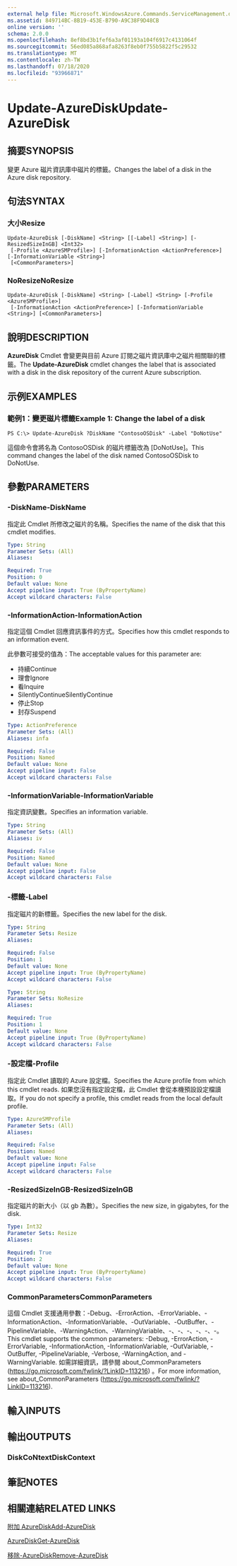 ```yaml
---
external help file: Microsoft.WindowsAzure.Commands.ServiceManagement.dll-Help.xml
ms.assetid: 849714BC-8B19-453E-B790-A9C38F9D48CB
online version: ''
schema: 2.0.0
ms.openlocfilehash: 8ef8bd3b1fef6a3af01193a104f6917c4131064f
ms.sourcegitcommit: 56ed085a868afa8263f8eb0f755b5822f5c29532
ms.translationtype: MT
ms.contentlocale: zh-TW
ms.lasthandoff: 07/18/2020
ms.locfileid: "93966871"
---
```

# <span data-ttu-id="1d2af-101">Update-AzureDisk</span><span class="sxs-lookup"><span data-stu-id="1d2af-101">Update-AzureDisk</span></span>

## <span data-ttu-id="1d2af-102">摘要</span><span class="sxs-lookup"><span data-stu-id="1d2af-102">SYNOPSIS</span></span>
<span data-ttu-id="1d2af-103">變更 Azure 磁片資訊庫中磁片的標籤。</span><span class="sxs-lookup"><span data-stu-id="1d2af-103">Changes the label of a disk in the Azure disk repository.</span></span>

## <span data-ttu-id="1d2af-104">句法</span><span class="sxs-lookup"><span data-stu-id="1d2af-104">SYNTAX</span></span>

### <span data-ttu-id="1d2af-105">大小</span><span class="sxs-lookup"><span data-stu-id="1d2af-105">Resize</span></span>
```
Update-AzureDisk [-DiskName] <String> [[-Label] <String>] [-ResizedSizeInGB] <Int32>
 [-Profile <AzureSMProfile>] [-InformationAction <ActionPreference>] [-InformationVariable <String>]
 [<CommonParameters>]
```

### <span data-ttu-id="1d2af-106">NoResize</span><span class="sxs-lookup"><span data-stu-id="1d2af-106">NoResize</span></span>
```
Update-AzureDisk [-DiskName] <String> [-Label] <String> [-Profile <AzureSMProfile>]
 [-InformationAction <ActionPreference>] [-InformationVariable <String>] [<CommonParameters>]
```

## <span data-ttu-id="1d2af-107">說明</span><span class="sxs-lookup"><span data-stu-id="1d2af-107">DESCRIPTION</span></span>
<span data-ttu-id="1d2af-108">**AzureDisk** Cmdlet 會變更與目前 Azure 訂閱之磁片資訊庫中之磁片相關聯的標籤。</span><span class="sxs-lookup"><span data-stu-id="1d2af-108">The **Update-AzureDisk** cmdlet changes the label that is associated with a disk in the disk repository of the current Azure subscription.</span></span>

## <span data-ttu-id="1d2af-109">示例</span><span class="sxs-lookup"><span data-stu-id="1d2af-109">EXAMPLES</span></span>

### <span data-ttu-id="1d2af-110">範例1：變更磁片標籤</span><span class="sxs-lookup"><span data-stu-id="1d2af-110">Example 1: Change the label of a disk</span></span>
```
PS C:\> Update-AzureDisk ?DiskName "ContosoOSDisk" -Label "DoNotUse"
```

<span data-ttu-id="1d2af-111">這個命令會將名為 ContosoOSDisk 的磁片標籤改為 [DoNotUse]。</span><span class="sxs-lookup"><span data-stu-id="1d2af-111">This command changes the label of the disk named ContosoOSDisk to DoNotUse.</span></span>

## <span data-ttu-id="1d2af-112">參數</span><span class="sxs-lookup"><span data-stu-id="1d2af-112">PARAMETERS</span></span>

### <span data-ttu-id="1d2af-113">-DiskName</span><span class="sxs-lookup"><span data-stu-id="1d2af-113">-DiskName</span></span>
<span data-ttu-id="1d2af-114">指定此 Cmdlet 所修改之磁片的名稱。</span><span class="sxs-lookup"><span data-stu-id="1d2af-114">Specifies the name of the disk that this cmdlet modifies.</span></span>

```yaml
Type: String
Parameter Sets: (All)
Aliases: 

Required: True
Position: 0
Default value: None
Accept pipeline input: True (ByPropertyName)
Accept wildcard characters: False
```

### <span data-ttu-id="1d2af-115">-InformationAction</span><span class="sxs-lookup"><span data-stu-id="1d2af-115">-InformationAction</span></span>
<span data-ttu-id="1d2af-116">指定這個 Cmdlet 回應資訊事件的方式。</span><span class="sxs-lookup"><span data-stu-id="1d2af-116">Specifies how this cmdlet responds to an information event.</span></span>

<span data-ttu-id="1d2af-117">此參數可接受的值為：</span><span class="sxs-lookup"><span data-stu-id="1d2af-117">The acceptable values for this parameter are:</span></span>

- <span data-ttu-id="1d2af-118">持續</span><span class="sxs-lookup"><span data-stu-id="1d2af-118">Continue</span></span>
- <span data-ttu-id="1d2af-119">理會</span><span class="sxs-lookup"><span data-stu-id="1d2af-119">Ignore</span></span>
- <span data-ttu-id="1d2af-120">看</span><span class="sxs-lookup"><span data-stu-id="1d2af-120">Inquire</span></span>
- <span data-ttu-id="1d2af-121">SilentlyContinue</span><span class="sxs-lookup"><span data-stu-id="1d2af-121">SilentlyContinue</span></span>
- <span data-ttu-id="1d2af-122">停止</span><span class="sxs-lookup"><span data-stu-id="1d2af-122">Stop</span></span>
- <span data-ttu-id="1d2af-123">封存</span><span class="sxs-lookup"><span data-stu-id="1d2af-123">Suspend</span></span>

```yaml
Type: ActionPreference
Parameter Sets: (All)
Aliases: infa

Required: False
Position: Named
Default value: None
Accept pipeline input: False
Accept wildcard characters: False
```

### <span data-ttu-id="1d2af-124">-InformationVariable</span><span class="sxs-lookup"><span data-stu-id="1d2af-124">-InformationVariable</span></span>
<span data-ttu-id="1d2af-125">指定資訊變數。</span><span class="sxs-lookup"><span data-stu-id="1d2af-125">Specifies an information variable.</span></span>

```yaml
Type: String
Parameter Sets: (All)
Aliases: iv

Required: False
Position: Named
Default value: None
Accept pipeline input: False
Accept wildcard characters: False
```

### <span data-ttu-id="1d2af-126">-標籤</span><span class="sxs-lookup"><span data-stu-id="1d2af-126">-Label</span></span>
<span data-ttu-id="1d2af-127">指定磁片的新標籤。</span><span class="sxs-lookup"><span data-stu-id="1d2af-127">Specifies the new label for the disk.</span></span>

```yaml
Type: String
Parameter Sets: Resize
Aliases: 

Required: False
Position: 1
Default value: None
Accept pipeline input: True (ByPropertyName)
Accept wildcard characters: False
```

```yaml
Type: String
Parameter Sets: NoResize
Aliases: 

Required: True
Position: 1
Default value: None
Accept pipeline input: True (ByPropertyName)
Accept wildcard characters: False
```

### <span data-ttu-id="1d2af-128">-設定檔</span><span class="sxs-lookup"><span data-stu-id="1d2af-128">-Profile</span></span>
<span data-ttu-id="1d2af-129">指定此 Cmdlet 讀取的 Azure 設定檔。</span><span class="sxs-lookup"><span data-stu-id="1d2af-129">Specifies the Azure profile from which this cmdlet reads.</span></span>
<span data-ttu-id="1d2af-130">如果您沒有指定設定檔，此 Cmdlet 會從本機預設設定檔讀取。</span><span class="sxs-lookup"><span data-stu-id="1d2af-130">If you do not specify a profile, this cmdlet reads from the local default profile.</span></span>

```yaml
Type: AzureSMProfile
Parameter Sets: (All)
Aliases: 

Required: False
Position: Named
Default value: None
Accept pipeline input: False
Accept wildcard characters: False
```

### <span data-ttu-id="1d2af-131">-ResizedSizeInGB</span><span class="sxs-lookup"><span data-stu-id="1d2af-131">-ResizedSizeInGB</span></span>
<span data-ttu-id="1d2af-132">指定磁片的新大小（以 gb 為數）。</span><span class="sxs-lookup"><span data-stu-id="1d2af-132">Specifies the new size, in gigabytes, for the disk.</span></span>

```yaml
Type: Int32
Parameter Sets: Resize
Aliases: 

Required: True
Position: 2
Default value: None
Accept pipeline input: True (ByPropertyName)
Accept wildcard characters: False
```

### <span data-ttu-id="1d2af-133">CommonParameters</span><span class="sxs-lookup"><span data-stu-id="1d2af-133">CommonParameters</span></span>
<span data-ttu-id="1d2af-134">這個 Cmdlet 支援通用參數：-Debug、-ErrorAction、-ErrorVariable、-InformationAction、-InformationVariable、-OutVariable、-OutBuffer、-PipelineVariable、-WarningAction、-WarningVariable、-、-、-、-、-、-。</span><span class="sxs-lookup"><span data-stu-id="1d2af-134">This cmdlet supports the common parameters: -Debug, -ErrorAction, -ErrorVariable, -InformationAction, -InformationVariable, -OutVariable, -OutBuffer, -PipelineVariable, -Verbose, -WarningAction, and -WarningVariable.</span></span> <span data-ttu-id="1d2af-135">如需詳細資訊，請參閱 about_CommonParameters (https://go.microsoft.com/fwlink/?LinkID=113216) 。</span><span class="sxs-lookup"><span data-stu-id="1d2af-135">For more information, see about_CommonParameters (https://go.microsoft.com/fwlink/?LinkID=113216).</span></span>

## <span data-ttu-id="1d2af-136">輸入</span><span class="sxs-lookup"><span data-stu-id="1d2af-136">INPUTS</span></span>

## <span data-ttu-id="1d2af-137">輸出</span><span class="sxs-lookup"><span data-stu-id="1d2af-137">OUTPUTS</span></span>

### <span data-ttu-id="1d2af-138">DiskCoNtext</span><span class="sxs-lookup"><span data-stu-id="1d2af-138">DiskContext</span></span>

## <span data-ttu-id="1d2af-139">筆記</span><span class="sxs-lookup"><span data-stu-id="1d2af-139">NOTES</span></span>

## <span data-ttu-id="1d2af-140">相關連結</span><span class="sxs-lookup"><span data-stu-id="1d2af-140">RELATED LINKS</span></span>

[<span data-ttu-id="1d2af-141">附加 AzureDisk</span><span class="sxs-lookup"><span data-stu-id="1d2af-141">Add-AzureDisk</span></span>](./Add-AzureDisk.md)

[<span data-ttu-id="1d2af-142">AzureDisk</span><span class="sxs-lookup"><span data-stu-id="1d2af-142">Get-AzureDisk</span></span>](./Get-AzureDisk.md)

[<span data-ttu-id="1d2af-143">移除-AzureDisk</span><span class="sxs-lookup"><span data-stu-id="1d2af-143">Remove-AzureDisk</span></span>](./Remove-AzureDisk.md)



